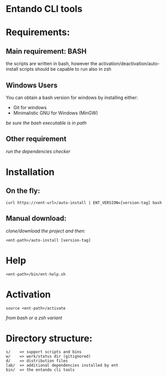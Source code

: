 # Entando CLI tools

# Requirements:

## Main requirement: BASH

the scripts are written in bash, however the activation/deactivation/auto-install scripts should be capable to run also in zsh

## Windows Users

You can obtain a bash version for windows by installing either:

- Git for windows
- Minimalistic GNU for Windows (MinGW)

_be sure the bash executable is in path_


## Other requirement

_run the dependencies checker_

# Installation

## On the fly:

```
curl https://<ent-url>/auto-install | ENT_VERSION=[version-tag] bash
```

## Manual download:

_clone/download the project and then:_
```
<ent-path>/auto-install [version-tag]
```

# Help

```
<ent-path>/bin/ent-help.sh
```

# Activation

```
source <ent-path>/activate
```
_from bash or a zsh variant_

# Directory structure:

```
s/    => support scripts and bins
w/    => work/status dir (gitignored)
d/    => distribution files
lab/  => additional dependencies installed by ent
bin/  => the entando cli tools
```
